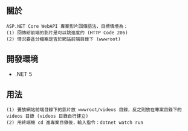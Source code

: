 ## 關於

    ASP.NET Core WebAPI 專案影片回傳語法，目標情境為：
    (1) 回傳給前端的影片是可以跳進度的 (HTTP Code 206)
    (2) 情況要區分檔案是否於網站前端目錄下 (wwwroot)

## 開發環境

- .NET 5

## 用法

    (1) 要放網站前端目錄下的影片放 wwwroot/videos 目錄，反之則放在專案目錄下的 videos 目錄 (videos 目錄自行建立)
    (2) 用終端機 cd 進專案目錄後，輸入指令：dotnet watch run
